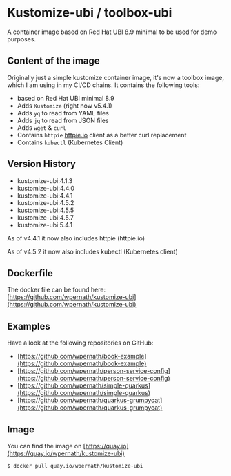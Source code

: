 # Kustomize-ubi / toolbox-ubi
A container image based on Red Hat UBI 8.9 minimal to be used for demo purposes.

## Content of the image
Originally just a simple kustomize container image, it's now a toolbox image, which I am using in my CI/CD chains. It contains the following tools:

- based on Red Hat UBI minimal 8.9
- Adds `Kustomize` (right now v5.4.1)
- Adds `yq` to read from YAML files
- Adds `jq` to read from JSON files
- Adds `wget` & `curl`
- Contains `httpie` [httpie.io](https://httpie.io/) client as a better curl replacement
- Contains `kubectl` (Kubernetes Client)

## Version History
- kustomize-ubi:4.1.3
- kustomize-ubi:4.4.0
- kustomize-ubi:4.4.1
- kustomize-ubi:4.5.2
- kustomize-ubi:4.5.5
- kustomize-ubi:4.5.7
- kustomize-ubi:5.4.1

As of v4.4.1 it now also includes httpie (httpie.io)

As of v4.5.2 it now also includes kubectl (Kubernetes client)



## Dockerfile
The docker file can be found here: [https://github.com/wpernath/kustomize-ubi](https://github.com/wpernath/kustomize-ubi)

## Examples
Have a look at the following repositories on GitHub:
- [https://github.com/wpernath/book-example](https://github.com/wpernath/book-example)
- [https://github.com/wpernath/person-service-config](https://github.com/wpernath/person-service-config)
- [https://github.com/wpernath/simple-quarkus](https://github.com/wpernath/simple-quarkus)
- [https://github.com/wpernath/quarkus-grumpycat](https://github.com/wpernath/quarkus-grumpycat)

## Image
You can find the image on [https://quay.io](https://quay.io/wpernath/kustomize-ubi)

```bash
$ docker pull quay.io/wpernath/kustomize-ubi
```

